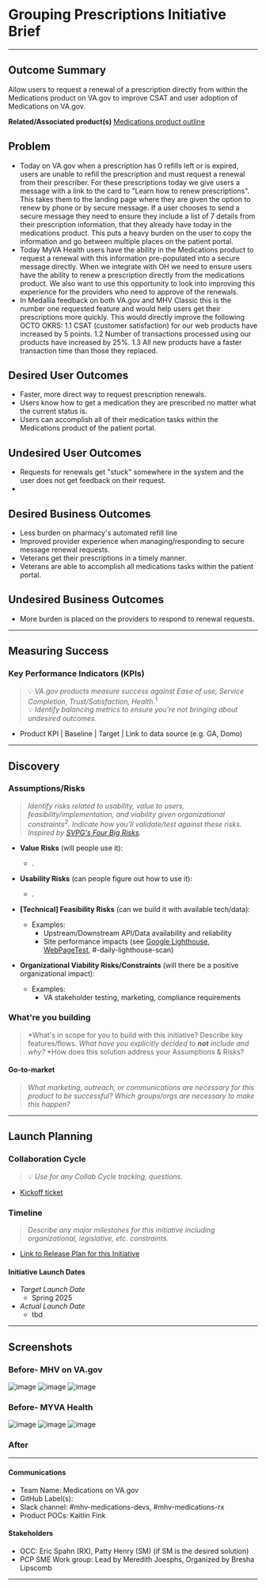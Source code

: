 
# Grouping Prescriptions Initiative Brief

---
## Outcome Summary
Allow users to request a renewal of a prescription directly from within the Medications product on VA.gov to improve CSAT and user adoption of Medications on VA.gov. 

**Related/Associated product(s)**
[Medications product outline ](https://github.com/department-of-veterans-affairs/va.gov-team/tree/master/products/health-care/digital-health-modernization/mhv-to-va.gov/medications)

## Problem
* Today on VA.gov when a prescription has 0 refills left or is expired, users are unable to refill the prescription and must request a renewal from their prescriber.  For these prescriptions today we give users a message with a link to the card to "Learn how to renew prescriptions".  This takes them to the landing page where they are given the option to renew by phone or by secure message.  If a user chooses to send a secure message they need to ensure they include a list of 7 details from their prescription information, that they already have today in the medications product.  This puts a heavy burden on the user to copy the information and go between multiple places on the patient portal.  
* Today MyVA Health users have the ability in the Medications product to request a renewal with this information pre-populated into a secure message directly.  When we integrate with OH we need to ensure users have the ability to renew a prescription directly from the medications product.  We also want to use this opportunity to look into improving this experience for the providers who need to approve of the renewals.
* In Medallia feedback on both VA.gov and MHV Classic this is the number one requested feature and would help users get their prescriptions more quickly.  This would directly improve the following OCTO OKRS: 1.1 CSAT (customer satisfaction) for our web products have increased by 5 points. 
1.2 Number of transactions processed using our products have increased by 25%. 
1.3 All new products have a faster transaction time than those they replaced. 


## Desired User Outcomes
- Faster, more direct way to request prescription renewals.  
- Users know how to get a medication they are prescribed no matter what the current status is.
- Users can accomplish all of their medication tasks within the Medications product of the patient portal.

## Undesired User Outcomes
- Requests for renewals get "stuck" somewhere in the system and the user does not get feedback on their request.
-
## Desired Business Outcomes
- Less burden on pharmacy's automated refill line
- Improved provider experience when managing/responding to secure message renewal requests. 
- Veterans get their prescriptions in a timely manner. 
- Veterans are able to accomplish all medications tasks within the patient portal.

## Undesired Business Outcomes
- More burden is placed on the providers to respond to renewal requests. 

---
## Measuring Success

### Key Performance Indicators (KPIs)
> 💡 *VA.gov products measure success against Ease of use, Service Completion, Trust/Satisfaction, Health.*<sup>1</sup>\
> 💡 *Identify balancing metrics to ensure you're not bringing about undesired outcomes.*

- Product KPI | Baseline | Target | Link to data source (e.g. GA, Domo)

---

## Discovery

### Assumptions/Risks
> *Identify risks related to usability, value to users, feasibility/implementation, and viability given organizational constraints<sup>2</sup>. 
> Indicate how you'll validate/test against these risks. Inspired by [SVPG's Four Big Risks](https://www.svpg.com/four-big-risks/).*

- **Value Risks** (will people use it): 
  - .
- **Usability Risks** (can people figure out how to use it):
  - .
- **[Technical] Feasibility Risks** (can we build it with available tech/data):
  - Examples:
    - Upstream/Downstream API/Data availability and reliability
    - Site performance impacts (see [Google Lighthouse](https://developers.google.com/web/tools/lighthouse), [WebPageTest](https://www.webpagetest.org/), #-daily-lighthouse-scan)
  
- **Organizational Viability Risks/Constraints** (will there be a positive organizational impact):
  - Examples: 
    - VA stakeholder testing, marketing, compliance requirements 

### What're you building
> *What's in scope for you to build with this initiative? Describe key features/flows. 
> *What have you explicitly decided to **not** include and why?*
> *How does this solution address your Assumptions & Risks?

#### Go-to-market 
> *What marketing, outreach, or communications are necessary for this product to be successful? Which groups/orgs are necessary to make this happen?*

--- 

## Launch Planning
### Collaboration Cycle
> 💡 *Use for any Collab Cycle tracking, questions.*

- [Kickoff ticket](https://github.com/department-of-veterans-affairs/va.gov-team/issues/93196)

### Timeline 
> *Describe any major milestones for this initiative including organizational, legislative, etc. constraints.*

* [Link to Release Plan for this Initiative](https://github.com/department-of-veterans-affairs/va.gov-team/blob/master/platform/product-management/release-plan-template.md)

#### Initiative Launch Dates
- *Target Launch Date*
  - Spring 2025
- *Actual Launch Date* 
  - tbd

---
   
## Screenshots

### Before- MHV on VA.gov
![image](https://github.com/user-attachments/assets/ad701bf9-860c-4530-80a7-c898710c4516)
![image](https://github.com/user-attachments/assets/96073339-7262-4b40-81f0-0792a6566048)
![image](https://github.com/user-attachments/assets/d002b348-77ce-49a7-b694-7d91dc64a93d)


### Before- MYVA Health
![image](https://github.com/user-attachments/assets/81759577-522e-4715-9e8a-7f2e2d122df1)
![image](https://github.com/user-attachments/assets/dd18f890-2ec8-4663-8809-7301eb21e494)
![image](https://github.com/user-attachments/assets/dd819889-a295-49b6-8d7f-530e6bd705bd)

### After

---

#### Communications
- Team Name: Medications on VA.gov
- GitHub Label(s): 
- Slack channel: #mhv-medications-devs, #mhv-medications-rx
- Product POCs: Kaitlin Fink

#### Stakeholders
- OCC: Eric Spahn (RX), Patty Henry (SM) (if SM is the desired solution) 
- PCP SME Work group: Lead by Meredith Joesphs, Organized by Bresha Lipscomb

---
